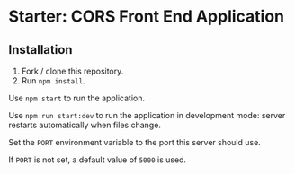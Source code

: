 # Starter: CORS Front End Application

## Installation

1. Fork / clone this repository.
1. Run `npm install`.

Use `npm start` to run the application.

Use `npm run start:dev` to run the application in development mode: server restarts automatically when files change.

Set the `PORT` environment variable to the port this server should use.

If `PORT` is not set, a default value of `5000` is used.
